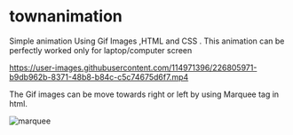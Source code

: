# townanimation
Simple animation Using Gif Images ,HTML and CSS . This animation can be perfectly worked only for laptop/computer screen




https://user-images.githubusercontent.com/114971396/226805971-b9db962b-8371-48b8-b84c-c5c74675d6f7.mp4


The Gif images can be move towards right or left by using Marquee tag in html.

![marquee](https://user-images.githubusercontent.com/114971396/224547488-a0edd1ed-c707-4efd-b213-33cece853ae9.png)
